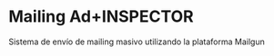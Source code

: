 Mailing Ad+INSPECTOR
====================

Sistema de envío de mailing masivo utilizando la plataforma Mailgun